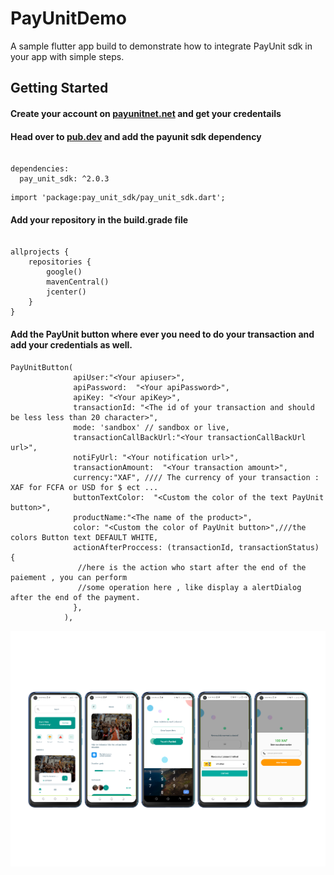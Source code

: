 # PayUnitDemo

A sample flutter app build to demonstrate how to integrate PayUnit sdk in your app with simple steps.

## Getting Started

#### Create your account on [payunitnet.net](https://pub.dev/packages/pay_unit_sdk/install) and get your credentails



#### Head over to [pub.dev](https://pub.dev/packages/pay_unit_sdk/install) and add the payunit sdk dependency



```

dependencies:
  pay_unit_sdk: ^2.0.3

```
```
import 'package:pay_unit_sdk/pay_unit_sdk.dart';
```

#### Add your repository in the build.grade file


```

allprojects {
    repositories {
        google()
        mavenCentral() 
        jcenter()
    }
}
```

#### Add the PayUnit button where ever you need to do your transaction and add your credentials as well.
```
PayUnitButton(
              apiUser:"<Your apiuser>",
              apiPassword:  "<Your apiPassword>",
              apiKey: "<Your apiKey>",
              transactionId: "<The id of your transaction and should be less less than 20 character>",
              mode: 'sandbox' // sandbox or live,
              transactionCallBackUrl:"<Your transactionCallBackUrl url>",
              notiFyUrl: "<Your notification url>",
              transactionAmount:  "<Your transaction amount>",
              currency:"XAF", //// The currency of your transaction : XAF for FCFA or USD for $ ect ...
              buttonTextColor:  "<Custom the color of the text PayUnit button>",
              productName:"<The name of the product>",
              color: "<Custom the color of PayUnit button>",///the colors Button text DEFAULT WHITE,
              actionAfterProccess: (transactionId, transactionStatus) {
               //here is the action who start after the end of the paiement , you can perform 	
               //some operation here , like display a alertDialog after the end of the payment.
              },
            ),
```

![GitHub Logo](./assets/images/shot.png)
